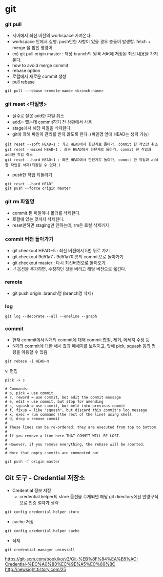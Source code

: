# git

### git pull
- 서버에서 최신 버전의 workspace 가져온다.
- workspace 안에서 실행. push안한 사항이 있을 경우 충돌이 발생함. fetch + merge 을 합친 명령어
- ex) git pull origin master : 해당 branch의 원격 서버에 저장된 최신 내용을 가져온다.
- how to avoid merge commit
- rebase option
- 로컬에서 새로운 commit 생성
- pull rebase
````
git pull --rebase <remote-name> <branch-name>
````

### git reset <파일명>
- 실수로 잘못 add한 파일 취소
- add는 했는데 commit하기 전 상황에서 사용
- stage에서 해당 파일을 삭제한다.
- git에 의해 파일이 관리를 받지 않도록 한다. (파일명 앞에 HEAD는 생략 가능)
````
git reset --soft HEAD~1 : 최근 HEAD에서 한단계로 돌아가, commit 한 작업만 취소
git reset --mixed HEAD~1 : 최근 HEAD에서 한단계로 돌아가, commit 한 작업과 add한 작업 취소
git reset --hard HEAD~1 : 최근 HEAD에서 한단계로 돌아가, commit 한 작업과 add한 작업을 삭제(되돌릴 수 없다.)
````
- push한 작업 되돌리기
````
git reset --hard HEAD^
git push --force origin master
````

### git rm 파일명
- commit 된 파일이나 폴더를 삭제한다.
- 로컬에 있는 것까지 삭제한다.
- reset만하면 staging만 안하는데, rm은 로컬 삭제까지

### commit 버전 돌아가기
- git checkout HEAD~5 : 최신 버전에서 5번 뒤로 가기
- git checkout 9d51a7 : 9d51a7이름의 commit으로 돌아가기
- git checkout master : 다시 최신버전으로 돌아오기
- -f 옵션을 추가하면, 수정하던 것을 버리고 해당 버전으로 옮긴다.

### remote
- git push origin :branch명 (branch명 삭제)

### log
````
git log --decorate --all --oneline --graph
````

### commit 
- 현재 commit에서 N개의 commit에 대해 commit 합침, 제거, 메세지 수정 등
- N개의 commit에 대한 해시 값과 메세지를 보여지고, 앞에 pick, squash 등의 명령을 이용할 수 있음
````
git rebase -i HEAD~N
````
vi 편집
````
pick -> s

# Commands:
# p, pick = use commit
# r, reword = use commit, but edit the commit message
# e, edit = use commit, but stop for amending
# s, squash = use commit, but meld into previous commit
# f, fixup = like "squash", but discard this commit's log message
# x, exec = run command (the rest of the line) using shell
# d, drop = remove commit
#
# These lines can be re-ordered; they are executed from top to bottom.
#
# If you remove a line here THAT COMMIT WILL BE LOST.
#
# However, if you remove everything, the rebase will be aborted.
#
# Note that empty commits are commented out
````
````
git push -f origin master
````

## Git 도구 - Credential 저장소
- Credential 정보 저장
  - credential.helper의 store 옵션을 주게되면 해당 git directory에선 반영구적으로 인증 절차가 생략
````
git config credential.helper store
````

- cache 저장
````
git config credential.helper cache
````

- 삭제
````
git credential-manager uninstall
````

https://git-scm.com/book/ko/v2/Git-%EB%8F%84%EA%B5%AC-Credential-%EC%A0%80%EC%9E%A5%EC%86%8C
http://newsight.tistory.com/25
